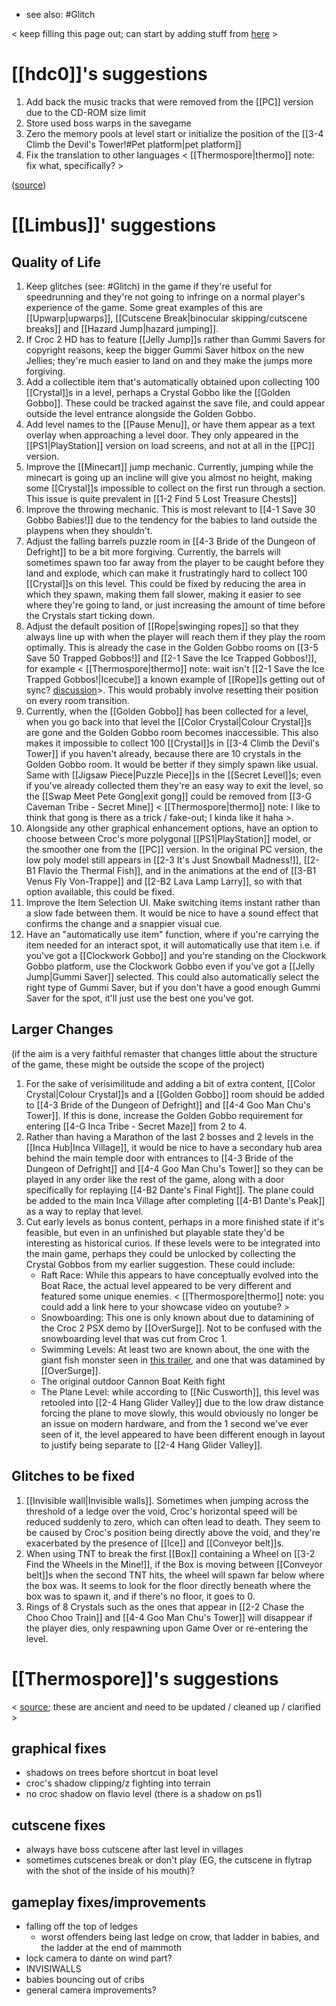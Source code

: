 - see also: #Glitch 

< keep filling this page out; can start by adding stuff from [here](https://discord.com/channels/313375426112389123/408694062862958592/1297501693247881297) >
# [[hdc0]]'s suggestions
1. Add back the music tracks that were removed from the [[PC]] version due to the CD-ROM size limit
2. Store used boss warps in the savegame
3. Zero the memory pools at level start or initialize the position of the [[3-4 Climb the Devil's Tower!#Pet platform|pet platform]]
4. Fix the translation to other languages < [[Thermospore|thermo]] note: fix what, specifically? >

([source](https://discord.com/channels/313375426112389123/408694062862958592/1297505641962672170))
# [[Limbus]]' suggestions
## Quality of Life
1. Keep glitches (see: #Glitch) in the game if they're useful for speedrunning and they're not going to infringe on a normal player's experience of the game. Some great examples of this are [[Upwarp|upwarps]], [[Cutscene Break|binocular skipping/cutscene breaks]] and [[Hazard Jump|hazard jumping]].
2. If Croc 2 HD has to feature [[Jelly Jump]]s rather than Gummi Savers for copyright reasons, keep the bigger Gummi Saver hitbox on the new Jellies; they're much easier to land on and they make the jumps more forgiving.
3. Add a collectible item that's automatically obtained upon collecting 100 [[Crystal]]s in a level, perhaps a Crystal Gobbo like the [[Golden Gobbo]]. These could be tracked against the save file, and could appear outside the level entrance alongside the Golden Gobbo.
4. Add level names to the [[Pause Menu]], or have them appear as a text overlay when approaching a level door. They only appeared in the [[PS1|PlayStation]] version on load screens, and not at all in the [[PC]] version.
5. Improve the [[Minecart]] jump mechanic. Currently, jumping while the minecart is going up an incline will give you almost no height, making some [[Crystal]]s impossible to collect on the first run through a section. This issue is quite prevalent in [[1-2 Find 5 Lost Treasure Chests]]
6. Improve the throwing mechanic. This is most relevant to [[4-1 Save 30 Gobbo Babies!]] due to the tendency for the babies to land outside the playpens when they shouldn't.
7. Adjust the falling barrels puzzle room in [[4-3 Bride of the Dungeon of Defright]] to be a bit more forgiving. Currently, the barrels will sometimes spawn too far away from the player to be caught before they land and explode, which can make it frustratingly hard to collect 100 [[Crystal]]s on this level. This could be fixed by reducing the area in which they spawn, making them fall slower, making it easier to see where they're going to land, or just increasing the amount of time before the Crystals start ticking down.
8. Adjust the default position of [[Rope|swinging ropes]] so that they always line up with when the player will reach them if they play the room optimally. This is already the case in the Golden Gobbo rooms on [[3-5 Save 50 Trapped Gobbos!]] and [[2-1 Save the Ice Trapped Gobbos!]], for example < [[Thermospore|thermo]] note: wait isn't [[2-1 Save the Ice Trapped Gobbos!|Icecube]] a known example of [[Rope]]s getting out of sync? [discussion](https://discord.com/channels/313375426112389123/408694062862958592/478788969161818112)>. This would probably involve resetting their position on every room transition.
9. Currently, when the [[Golden Gobbo]] has been collected for a level, when you go back into that level the [[Color Crystal|Colour Crystal]]s are gone and the Golden Gobbo room becomes inaccessible. This also makes it impossible to collect 100 [[Crystal]]s in [[3-4 Climb the Devil's Tower]] if you haven't already, because there are 10 crystals in the Golden Gobbo room. It would be better if they simply spawn like usual. Same with [[Jigsaw Piece|Puzzle Piece]]s in the [[Secret Level]]s; even if you've already collected them they're an easy way to exit the level, so the [[Swap Meet Pete Gong|exit gong]] could be removed from [[3-G Caveman Tribe - Secret Mine]] < [[Thermospore|thermo]] note: I like to think that gong is there as a trick / fake-out; I kinda like it haha >.
10. Alongside any other graphical enhancement options, have an option to choose between Croc's more polygonal [[PS1|PlayStation]] model, or the smoother one from the [[PC]] version. In the original PC version, the low poly model still appears in [[2-3 It's Just Snowball Madness!]], [[2-B1 Flavio the Thermal Fish]], and in the animations at the end of [[3-B1 Venus Fly Von-Trappe]] and [[2-B2 Lava Lamp Larry]], so with that option available, this could be fixed.
11. Improve the Item Selection UI. Make switching items instant rather than a slow fade between them. It would be nice to have a sound effect that confirms the change and a snappier visual cue.
12. Have an "automatically use item" function, where if you're carrying the item needed for an interact spot, it will automatically use that item i.e. if you've got a [[Clockwork Gobbo]] and you're standing on the Clockwork Gobbo platform, use the Clockwork Gobbo even if you've got a [[Jelly Jump|Gummi Saver]] selected. This could also automatically select the right type of Gummi Saver, but if you don't have a good enough Gummi Saver for the spot, it'll just use the best one you've got.
## Larger Changes
(if the aim is a very faithful remaster that changes little about the structure of the game, these might be outside the scope of the project)

1. For the sake of verisimilitude and adding a bit of extra content, [[Color Crystal|Colour Crystal]]s and a [[Golden Gobbo]] room should be added to [[4-3 Bride of the Dungeon of Defright]] and [[4-4 Goo Man Chu's Tower]]. If this is done, increase the Golden Gobbo requirement for entering [[4-G Inca Tribe - Secret Maze]] from 2 to 4.
2. Rather than having a Marathon of the last 2 bosses and 2 levels in the [[Inca Hub|Inca Village]], it would be nice to have a secondary hub area behind the main temple door with entrances to [[4-3 Bride of the Dungeon of Defright]] and [[4-4 Goo Man Chu's Tower]] so they can be played in any order like the rest of the game, along with a door specifically for replaying [[4-B2 Dante's Final Fight]]. The plane could be added to the main Inca Village after completing [[4-B1 Dante's Peak]] as a way to replay that level.
3. Cut early levels as bonus content, perhaps in a more finished state if it's feasible, but even in an unfinished but playable state they'd be interesting as historical curios. If these levels were to be integrated into the main game, perhaps they could be unlocked by collecting the Crystal Gobbos from my earlier suggestion. These could include:
	  - Raft Race: While this appears to have conceptually evolved into the Boat Race, the actual level appeared to be very different and featured some unique enemies. < [[Thermospore|thermo]] note: you could add a link here to your showcase video on youtube? >
	  - Snowboarding: This one is only known about due to datamining of the Croc 2 PSX demo by [[OverSurge]]. Not to be confused with the snowboarding level that was cut from Croc 1.
	  - Swimming Levels: At least two are known about, the one with the giant fish monster seen in [this trailer](https://www.youtube.com/watch?v=DCtowzjpmaY), and one that was datamined by [[OverSurge]].
	  - The original outdoor Cannon Boat Keith fight
	  - The Plane Level: while according to [[Nic Cusworth]], this level was retooled into [[2-4 Hang Glider Valley]] due to the low draw distance forcing the plane to move slowly, this would obviously no longer be an issue on modern hardware, and from the 1 second we've ever seen of it, the level appeared to have been different enough in layout to justify being separate to [[2-4 Hang Glider Valley]].

## Glitches to be fixed
1. [[Invisible wall|Invisible walls]]. Sometimes when jumping across the threshold of a ledge over the void, Croc's horizontal speed will be reduced suddenly to zero, which can often lead to death. They seem to be caused by Croc's position being directly above the void, and they're exacerbated by the presence of [[Ice]] and [[Conveyor belt]]s.
2. When using TNT to break the first [[Box]] containing a Wheel on [[3-2 Find the Wheels in the Mine!]], if the Box is moving between [[Conveyor belt]]s when the second TNT hits, the wheel will spawn far below where the box was. It seems to look for the floor directly beneath where the box was to spawn it, and if there's no floor, it goes to 0.
3. Rings of 8 Crystals such as the ones that appear in [[2-2 Chase the Choo Choo Train]] and [[4-4 Goo Man Chu's Tower]] will disappear if the player dies, only respawning upon Game Over or re-entering the level.
# [[Thermospore]]'s suggestions
< [source](https://discord.com/channels/313375426112389123/408694062862958592/1297503382717726740); these are ancient and need to be updated / cleaned up / clarified >
## graphical fixes
- shadows on trees before shortcut in boat level
- croc's shadow clipping/z fighting into terrain
- no croc shadow on flavio level (there is a shadow on ps1)
## cutscene fixes
- always have boss cutscene after last level in villages
- sometimes cutscenes break or don't play (EG, the cutscene in flytrap with the shot of the inside of his mouth)?
## gameplay  fixes/improvements
- falling off the top of ledges
	- worst offenders being last ledge on crow, that ladder in babies, and the ladder at the end of mammoth
- lock camera to dante on wind part?
- INVISIWALLS
- babies bouncing out of cribs
- general camera improvements?
